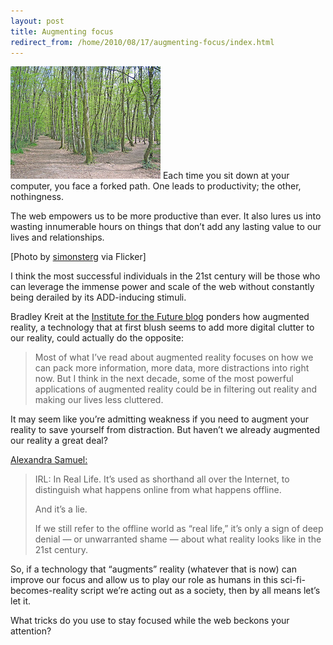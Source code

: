 ```yaml
---
layout: post
title: Augmenting focus
redirect_from: /home/2010/08/17/augmenting-focus/index.html
---
```

<p><a href="/img/forked-path-pe.jpg"><img class="alignleft size-full wp-image-1009" title="forked-path-pe" src="/img/forked-path-pe.jpg" alt="" width="240" height="180" /></a>
Each time you sit down at your computer, you face a forked path. One leads to productivity; the other, nothingness.</p>
<p>The web empowers us to be more productive than ever. It also lures us into wasting innumerable hours on things that don’t add any lasting value to our lives and relationships.</p>
<p>[Photo by <a href="http://www.flickr.com/photos/simonsterg/125291276/">simonsterg</a> via Flicker]</p>
<p>I think the most successful individuals in the 21st century will be those who can leverage the immense power and scale of the web without constantly being derailed by its ADD-inducing stimuli.</p>
<p>Bradley Kreit at the <a href="http://www.iftf.org/node/3536">Institute for the Future blog</a> ponders how augmented reality, a technology that at first blush seems to add more digital clutter to our reality, could actually do the opposite:</p>
<blockquote><p>Most of what I’ve read about augmented reality focuses on how we can pack more information, more data, more distractions into right now. But I think in the next decade, some of the most powerful applications of augmented reality could be in filtering out reality and making our lives less cluttered.</p></blockquote>
<p>It may seem like you’re admitting weakness if you need to augment your reality to save yourself from distraction. But haven’t we already augmented our reality a great deal?</p>
<p><a href="http://blogs.hbr.org/cs/2010/07/10_reasons_to_stop_apologizing.html">Alexandra Samuel:</a></p>
<blockquote><p>IRL: In Real Life. It’s used as shorthand all over the Internet, to distinguish what happens online from what happens offline.</p>
<p>And it’s a lie.</p>
<p>If we still refer to the offline world as “real life,” it’s only a sign of deep denial — or unwarranted shame — about what reality looks like in the 21st century.</p></blockquote>
<p>So, if a technology that “augments” reality (whatever that is now) can improve our focus and allow us to play our role as humans in this sci-fi-becomes-reality script we’re acting out as a society, then by all means let’s let it.</p>
<p>What tricks do you use to stay focused while the web beckons your attention?</p>
